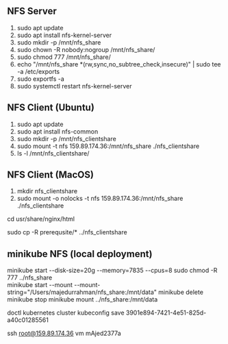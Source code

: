 ## NFS Server

1. sudo apt update
2. sudo apt install nfs-kernel-server
3. sudo mkdir -p /mnt/nfs_share
4. sudo chown -R nobody:nogroup /mnt/nfs_share/
5. sudo chmod 777 /mnt/nfs_share/
6. echo "/mnt/nfs_share *(rw,sync,no_subtree_check,insecure)" | sudo tee -a /etc/exports  
7. sudo exportfs -a
8. sudo systemctl restart nfs-kernel-server

## NFS Client (Ubuntu)

1. sudo apt update
2. sudo apt install nfs-common
3. sudo mkdir -p /mnt/nfs_clientshare
4. sudo mount -t nfs 159.89.174.36:/mnt/nfs_share ./nfs_clientshare
5. ls -l /mnt/nfs_clientshare/

## NFS Client (MacOS)

1. mkdir nfs_clientshare
2. sudo mount -o nolocks -t nfs 159.89.174.36:/mnt/nfs_share ./nfs_clientshare

cd usr/share/nginx/html

sudo cp -R prerequsite/* ../nfs_clientshare

## minikube NFS (local deployment)
minikube start --disk-size=20g --memory=7835 --cpus=8
sudo chmod -R 777 ../nfs_share      
minikube start --mount --mount-string="/Users/majedurrahman/nfs_share:/mnt/data"
minikube delete
minikube stop
 minikube mount ../nfs_share:/mnt/data  


doctl kubernetes cluster kubeconfig save 3901e894-7421-4e51-825d-a40c01285561
 
ssh root@159.89.174.36
vm mAjed2377a